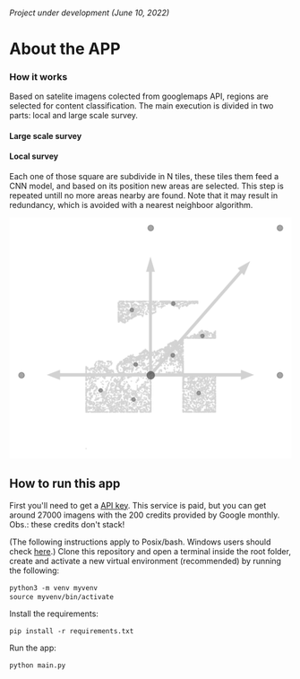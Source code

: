 ###### Project under development (June 10, 2022)

# About the APP
### How it works
Based on satelite imagens colected from googlemaps API, regions are selected for content classification. The main execution is divided in two parts: local and large scale survey.

#### Large scale survey

#### Local survey
Each one of those square are subdivide in N tiles, these tiles them feed a CNN model, and based on its position new areas are selected. This step is repeated untill no more areas nearby are found. Note that it may result in redundancy, which is avoided with a nearest neighboor algorithm.

![img_1.png](https://github.com/PedroFrias/amazonian_rainforest_survey/blob/main/imgs/img_1.png)

## How to run this app
First you'll need to get a [API key](https://console.cloud.google.com/apis). This service is paid, but you can get around 27000 imagens with the 200 credits provided by Google monthly. Obs.: these credits don't stack!

(The following instructions apply to Posix/bash. Windows users should check [here](https://docs.python.org/3/library/venv.html).)
Clone this repository and open a terminal inside the root folder, create and activate a new virtual environment (recommended) by running the following:
```
python3 -m venv myvenv
source myvenv/bin/activate
```
Install the requirements:
```
pip install -r requirements.txt
```
Run the app:
```
python main.py
```

